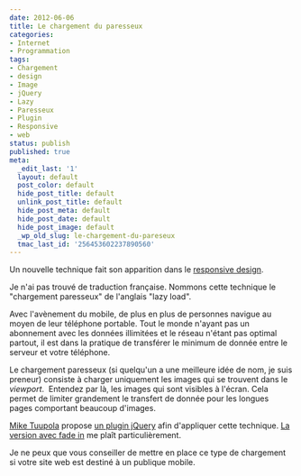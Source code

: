 ```yaml
---
date: 2012-06-06
title: Le chargement du paresseux
categories:
- Internet
- Programmation
tags:
- Chargement
- design
- Image
- jQuery
- Lazy
- Paresseux
- Plugin
- Responsive
- web
status: publish
published: true
meta:
  _edit_last: '1'
  layout: default
  post_color: default
  hide_post_title: default
  unlink_post_title: default
  hide_post_meta: default
  hide_post_date: default
  hide_post_image: default
  _wp_old_slug: le-chargement-du-pareseux
  tmac_last_id: '256453602237890560'
---
```

Un nouvelle technique fait son apparition dans le <a title="Définition du Responsive design sur wikipedia" href="https://fr.wikipedia.org/wiki/Responsive_Web_Design"><span lang="en">responsive design</span></a>. <!--more-->

Je n'ai pas trouvé de traduction française. Nommons cette technique le "chargement paresseux" de l'anglais "lazy load".

Avec l'avènement du mobile, de plus en plus de personnes navigue au moyen de leur téléphone portable. Tout le monde n'ayant pas un abonnement avec les données illimitées et le réseau n'étant pas optimal partout, il est dans la pratique de transférer le minimum de donnée entre le serveur et votre téléphone.

Le chargement paresseux (si quelqu'un a une meilleure idée de nom, je suis preneur) consiste à charger uniquement les images qui se trouvent dans le <em>viewport</em>.  Entendez par là, les images qui sont visibles à l'écran. Cela permet de limiter grandement le transfert de donnée pour les longues pages comportant beaucoup d'images.

<a title="Site de Mike Tuupola" href="https://www.appelsiini.net/">Mike Tuupola</a> propose <a title="Plugin Lazy Load" href="https://www.appelsiini.net/projects/lazyload">un plugin jQuery</a> afin d'appliquer cette technique. <a title="Exemple de chargement avec fade in" href="https://www.appelsiini.net/projects/lazyload/enabled_fadein.html">La version avec <span lang="en">fade in</span></a> me plaît particulièrement.

Je ne peux que vous conseiller de mettre en place ce type de chargement si votre site web est destiné à un publique mobile.
